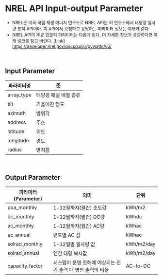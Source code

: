 # NREL API Input-output Parameter
- NREL은 미국 국립 재생 에너지 연구소로 NREL API는 이 연구소에서 태양광 일사량 분석 API이다. 이 API에서 요청하고 응답하는 파라미터 정보는 아래와 같다.
- NREL API의 주요 입출력 파라미터는 다음과 같다. 더 자세한 정보가 궁금하다면 아래 링크를 참고 바란다.
[Link] https://developer.nrel.gov/docs/solar/pvwatts/v6/
<br/>

## Input Parameter
| 파라미터명        | 뜻                 |
| ----------------- | ------------------ |
| array_type       | 태양광 패널 배열 종류 |
| tilt             | 기울어진 정도        |
| azimuth          | 방위각              |
| address          | 주소                |
| latitude         | 위도                |
| longitude        | 경도                |
| radius           | 반지름              |

<br/>

## Output Parameter
| 파라미터(Parameter)| 의미               | 단위                     |
| ----------------- | ------------------- | ------------------------- |
| poa_monthly     | 1-12월까지(월간) 조도값 |kWh/m2 |
| dc_monthly     | 1-12월까지(월간) DC량  | kWhdc|
| ac_monthly      | 1-12월까지(월간) AC량 | kWhac |
| ac_annual       | 년도별 AC 값        | kWhac   |
| solrad_monthly  | 1-12월별 일사량 값    |kWh/m2/day   |
| solrad_annual   | 연간 태양 복사값     | kWh/m2/day      |
| capacity_factor     | 시스템이 운영 첫해에 예상되는 전기 출력 대 명판 출력의 비율  | AC-to-DC   |
